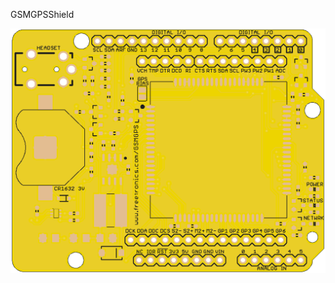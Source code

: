 GSMGPSShield 

 ![](https://github.com/freetronics/GSMGPSShield/raw/master/GSMGPSShield-preview.png)
